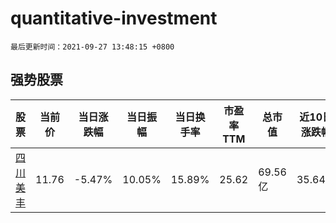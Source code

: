 # quantitative-investment

`最后更新时间：2021-09-27 13:48:15 +0800`

## 强势股票

|股票|当前价|当日涨跌幅|当日振幅|当日换手率|市盈率TTM|总市值|近10日涨跌幅|
|----|----|----|----|----|----|----|----|
|[四川美丰](https://xueqiu.com/S/SZ000731)|11.76|-5.47%|10.05%|15.89%|25.62|69.56亿|35.64%|
